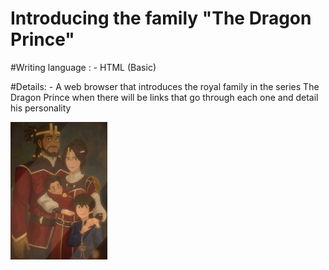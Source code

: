 # Introducing the family "The Dragon Prince"

#Writing language : 
                  - HTML (Basic)

#Details: 
                  - A web browser that introduces the royal family in the series The Dragon Prince when there will be links that go through each one and detail his personality

![alt text](https://github.com/Aymanw1998/Family-EX1/blob/master/images/FamilyPhoto.png?raw=true)
